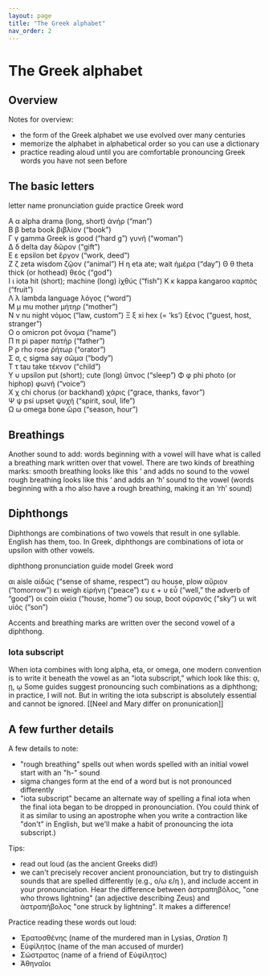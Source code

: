 ```yaml
---
layout: page
title: "The Greek alphabet"
nav_order: 2
---
```


# The Greek alphabet


## Overview

Notes for overview:

- the form of the Greek alphabet we use evolved over many centuries
- memorize the alphabet in alphabetical order so you can use a dictionary
- practice reading aloud until you are comfortable pronouncing Greek words you have not seen before


## The basic letters

letter	name	  pronunciation guide	     practice Greek word

Α  α 	  alpha	  drama (long, short) 	    ἀνήρ (“man”)	
Β  β	  beta	  book 			                βιβλίον (“book”)	
Γ  γ	  gamma	  Greek is good (“hard g”)  γυνή (“woman”)	
Δ  δ	  delta	  day 			                δῶρον (“gift”)	
Ε  ε 	  epsilon	bet 			                ἔργον (“work, deed”)	
Ζ  ζ	  zeta	  wisdom 			              ζῷον (“animal”)
Η  η 	  eta	    ate; wait		              ἡμέρα (“day”)
Θ  θ	  theta	  thick (or hothead)	      θεός (“god”)	
Ι  ι 	  iota	  hit (short); machine (long)	ἰχθύς  (“fish”)	
Κ  κ	  kappa	  kangaroo 		              καρπός (“fruit”)	
Λ  λ	  lambda	language 		              λόγος (“word”)	
Μ  μ	  mu	    mother 			              μήτηρ (“mother”)	
Ν  ν	  nu	    night 			              νόμος (“law, custom”)	
Ξ  ξ	  xi	    hex (= ‘ks’)		          ξένος (“guest, host, stranger”)	
Ο  ο 	  omicron	pot 			                ὄνομα (“name”)	
Π  π	  pi	    paper 			              πατήρ (“father”)	
Ρ  ρ 	  rho	    rose 			                ῥήτωρ (“orator”)	
Σ  σ, ς sigma	  say 			                σῶμα (“body”)	
Τ  τ	  tau	    take 			                τέκνον (“child”)	
Υ  υ 	  upsilon	put (short); cute (long)	ὕπνος (“sleep”)	
Φ  φ 	  phi	    photo (or hiphop)	        φωνή (“voice”)	
Χ  χ    chi	    chorus (or backhand)	    χάρις (“grace, thanks, favor”)	
Ψ  ψ	  psi	    upset 			              ψυχή (“spirit, soul, life”)	
Ω  ω 	  omega	   bone			                ὥρα (“season, hour”)	

## Breathings
Another sound to add: words beginning with a vowel will have what is called a breathing mark written over that vowel. There are two kinds of breathing marks:
smooth breathing looks like this ’ and adds no sound to the vowel
rough breathing looks like this ‘ and adds an ‘h’ sound to the vowel (words beginning with a rho also have a rough breathing, making it an ‘rh’ sound)

## Diphthongs
Diphthongs are combinations of two vowels that result in one syllable. English has them, too. In Greek, diphthongs are combinations of iota or upsilon with other vowels. 

diphthong	pronunciation guide	  model Greek word

αι 		    aisle			            αἰδώς (“sense of shame, respect”)
αυ 		    house, plow		        αὔριον (“tomorrow”)
ει 		    weigh			            εἰρήνη (“peace”)
ευ 		    ε + υ 			          εὖ (“well,” the adverb of “good”)
οι 		    coin			            οἰκία (“house, home”)
ου 		    soup, boot		        οὐρανός (“sky”)
υι 		    wit			              υἱός (“son”)

Accents and breathing marks are written over the second vowel of a diphthong.

### Iota subscript
When iota combines with long alpha, eta, or omega, one modern convention is to write it beneath the vowel as an “iota subscript,” which look like this:   ᾳ, ῃ, ῳ
Some guides suggest pronouncing such combinations as a diphthong; in practice, I will not. But in writing the iota subscript is absolutely essential and cannot be ignored. [[Neel and Mary differ on pronunication]]





## A few further details

A few details to note:

- "rough breathing" spells out when words spelled with an initial vowel start with an "h-" sound
- sigma changes form at the end of a word but is not pronounced differently
- "iota subscript" became an alternate way of spelling a final iota when the final iota began to be dropped in pronounciation. (You could think of it as similar to using an apostrophe when you write a contraction like "don't" in English, but we'll make a habit of pronouncing the iota subscript.)



Tips:

- read out loud (as the ancient Greeks did!)
- we can't precisely recover ancient pronounciation, but try to distinguish sounds that are spelled differently (e.g., ο/ω ε/η ), and include accent in your pronounciation.  Hear the difference between ἀστραπηβόλος, "one who throws lightning" (an adjective describing Zeus) and ἀστραπήβολος  "one struck by lightning".  It makes a difference!



Practice reading these words out loud:


- Ἐρατοσθένης  (name of the murdered man in Lysias, *Oration 1*)
- Εὐφίλητος (name of the man accused of murder)
- Σώστρατος (name of a friend of Εὐφίλητος)
- Ἀθηναῖοι 
